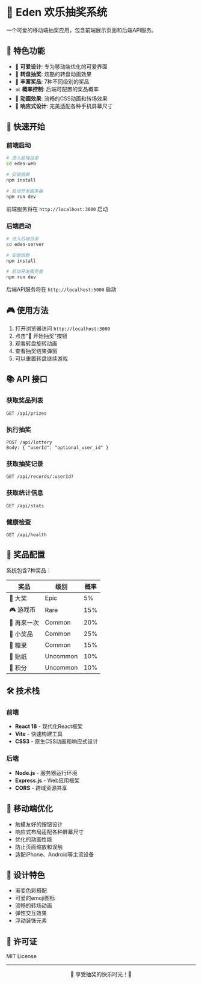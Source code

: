 # 🎪 Eden 欢乐抽奖系统

一个可爱的移动端抽奖应用，包含前端展示页面和后端API服务。

## 📱 特色功能

- 🎨 **可爱设计**: 专为移动端优化的可爱界面
- 🎯 **转盘抽奖**: 炫酷的转盘动画效果
- 🎁 **丰富奖品**: 7种不同级别的奖品
- 📊 **概率控制**: 后端可配置的奖品概率
- 💫 **动画效果**: 流畅的CSS动画和转场效果
- 📱 **响应式设计**: 完美适配各种手机屏幕尺寸

## 🚀 快速开始

### 前端启动

```bash
# 进入前端目录
cd eden-web

# 安装依赖
npm install

# 启动开发服务器
npm run dev
```

前端服务将在 `http://localhost:3000` 启动

### 后端启动

```bash
# 进入后端目录
cd eden-server

# 安装依赖
npm install

# 启动开发服务器
npm run dev
```

后端API服务将在 `http://localhost:5000` 启动

## 🎮 使用方法

1. 打开浏览器访问 `http://localhost:3000`
2. 点击"🎲 开始抽奖"按钮
3. 观看转盘旋转动画
4. 查看抽奖结果弹窗
5. 可以重置转盘继续游戏

## 📚 API 接口

### 获取奖品列表
```
GET /api/prizes
```

### 执行抽奖
```
POST /api/lottery
Body: { "userId": "optional_user_id" }
```

### 获取抽奖记录
```
GET /api/records/:userId?
```

### 获取统计信息
```
GET /api/stats
```

### 健康检查
```
GET /api/health
```

## 🎁 奖品配置

系统包含7种奖品：

| 奖品 | 级别 | 概率 |
|------|------|------|
| 🎁 大奖 | Epic | 5% |
| 🎮 游戏币 | Rare | 15% |
| 🎪 再来一次 | Common | 20% |
| 🎈 小奖品 | Common | 25% |
| 🍭 糖果 | Common | 15% |
| 🎨 贴纸 | Uncommon | 10% |
| 🌟 积分 | Uncommon | 10% |

## 🛠 技术栈

### 前端
- **React 18** - 现代化React框架
- **Vite** - 快速构建工具
- **CSS3** - 原生CSS动画和响应式设计

### 后端
- **Node.js** - 服务器运行环境
- **Express.js** - Web应用框架
- **CORS** - 跨域资源共享

## 📱 移动端优化

- 触摸友好的按钮设计
- 响应式布局适配各种屏幕尺寸
- 优化的动画性能
- 防止页面缩放和误触
- 适配iPhone、Android等主流设备

## 🎨 设计特色

- 渐变色彩搭配
- 可爱的emoji图标
- 流畅的转场动画
- 弹性交互效果
- 浮动装饰元素

## 📄 许可证

MIT License

---

<div align="center">
🎪 享受抽奖的快乐时光！🎪
</div>